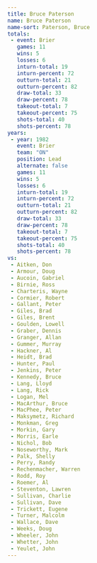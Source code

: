 ```yaml
---
title: Bruce Paterson
name: Bruce Paterson
name-sort: Paterson, Bruce
totals:
 - event: Brier
   games: 11
   wins: 5
   losses: 6
   inturn-total: 19
   inturn-percent: 72
   outturn-total: 21
   outturn-percent: 82
   draw-total: 33
   draw-percent: 78
   takeout-total: 7
   takeout-percent: 75
   shots-total: 40
   shots-percent: 78
years:
 - year: 1982
   event: Brier
   team: "ON"
   position: Lead
   alternate: false
   games: 11
   wins: 5
   losses: 6
   inturn-total: 19
   inturn-percent: 72
   outturn-total: 21
   outturn-percent: 82
   draw-total: 33
   draw-percent: 78
   takeout-total: 7
   takeout-percent: 75
   shots-total: 40
   shots-percent: 78
vs:
 - Aitken, Don
 - Armour, Doug
 - Aucoin, Gabriel
 - Birnie, Ross
 - Charteris, Wayne
 - Cormier, Robert
 - Gallant, Peter
 - Giles, Brad
 - Giles, Brent
 - Goulden, Lowell
 - Graber, Dennis
 - Granger, Allan
 - Gummer, Murray
 - Hackner, Al
 - Heidt, Brad
 - Hunter, Paul
 - Jenkins, Peter
 - Kennedy, Bruce
 - Lang, Lloyd
 - Lang, Rick
 - Logan, Mel
 - MacArthur, Bruce
 - MacPhee, Peter
 - Maksymetz, Richard
 - Monkman, Greg
 - Morkin, Gary
 - Morris, Earle
 - Nichol, Bob
 - Noseworthy, Mark
 - Palk, Shelly
 - Perry, Randy
 - Rechenmacher, Warren
 - Rodd, Roy
 - Roemer, Al
 - Steventon, Lawren
 - Sullivan, Charlie
 - Sullivan, Dave
 - Trickett, Eugene
 - Turner, Malcolm
 - Wallace, Dave
 - Weeks, Doug
 - Wheeler, John
 - Whetter, John
 - Yeulet, John
---
```

